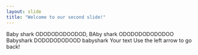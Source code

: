 ```yaml
---
layout: slide
title: "Welcome to our second slide!"
---
```


Baby shark ODODODODOODOD, BAby shark ODODODODODODOO Babyshark DODODODODOOD babyshark
Your text
Use the left arrow to go back!
